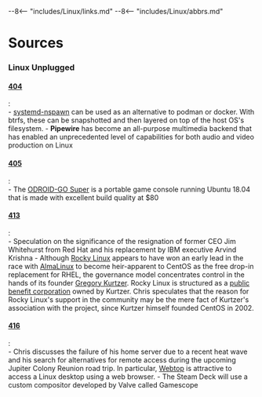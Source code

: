 --8<-- "includes/Linux/links.md"
--8<-- "includes/Linux/abbrs.md"


# Sources

### Linux Unplugged

#### [404](https://www.linuxunpugged.com/404)
:   
    - [systemd-nspawn](https://www.freedesktop.org/software/systemd/man/systemd-nspawn.html) can be used as an alternative to podman or docker. With btrfs, these can be snapshotted and then layered on top of the host OS's filesystem.
    - **Pipewire** has become an all-purpose multimedia backend that has enabled an unprecedented level of capabilities for both audio and video production on Linux

#### [405](https://www.linuxunpugged.com/405)
:   
    - The [ODROID-GO Super](https://www.hardkernel.com/) is a portable game console running Ubuntu 18.04 that is made with excellent build quality at $80

#### [413](https://www.linuxunpugged.com/413)
:   
    - Speculation on the significance of the resignation of former CEO Jim Whitehurst from Red Hat and his replacement by IBM executive Arvind Krishna
    - Although [Rocky Linux](https://rockylinux.org/) appears to have won an early lead in the race with [AlmaLinux](https://almalinux.org/) to become heir-apparent to CentOS as the free drop-in replacement for RHEL, the governance model concentrates control in the hands of its founder [Gregory Kurtzer](https://gmkurtzer.github.io/). Rocky Linux is structured as a [public benefit corporation](https://rockylinux.org/organizational-structure/) owned by Kurtzer. Chris speculates that the reason for Rocky Linux's support in the community may be the mere fact of Kurtzer's association with the project, since Kurtzer himself founded CentOS in 2002.

#### [416](https://www.linuxunpugged.com/416)
:   
    - Chris discusses the failure of his home server due to a recent heat wave and his search for alternatives for remote access during the upcoming Jupiter Colony Reunion road trip. In particular, [Webtop](https://docs.linuxserver.io/images/docker-webtop) is attractive to access a Linux desktop using a web browser.
    - The Steam Deck will use a custom compositor developed by Valve called Gamescope
